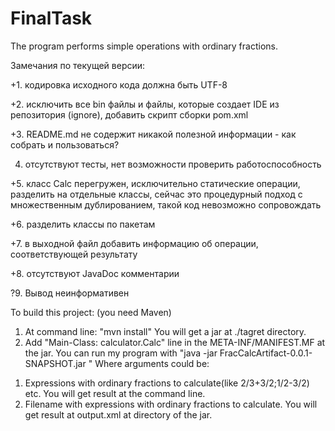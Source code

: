 # FinalTask
The program performs simple operations with ordinary fractions.

Замечания по текущей версии:

+1. кодировка исходного кода должна быть UTF-8

+2. исключить все bin файлы и файлы, которые создает IDE из репозитория (ignore), добавить скрипт сборки pom.xml

+3. README.md не содержит никакой полезной информации - как собрать и пользоваться?

4. отсутствуют тесты, нет возможности проверить работоспособность

+5. класс Calc перегружен, исключительно статические операции, разделить на отдельные классы, сейчас это процедурный подход с множественным дублированием, такой код невозможно сопровождать

+6. разделить классы по пакетам

+7. в выходной файл добавить информацию об операции, соответствующей результату

+8. отсутствуют JavaDoc комментарии

?9. Вывод неинформативен

To build this project: (you need Maven)
1) At command line: "mvn install"
You will get a jar at ./tagret directory. 
2) Add "Main-Class: calculator.Calc" line in the META-INF/MANIFEST.MF at the jar.
You can run my program with "java -jar FracCalcArtifact-0.0.1-SNAPSHOT.jar <arguments>"
Where arguments could be:
1. Expressions with ordinary fractions to calculate(like 2/3+3/2;1/2-3/2) etc. You will get result at the command line.
2. Filename with expressions with ordinary fractions to calculate. You will get result at output.xml at directory of the jar.